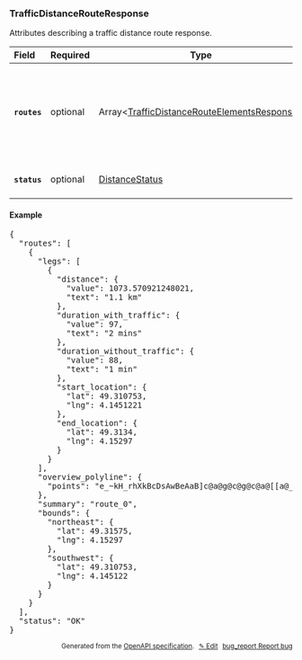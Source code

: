 <!--- This is a generated file, do not edit! -->
<!--- [START woosmap_http_schema_woosmap-platform-api-reference_trafficdistancerouteresponse] -->
<h3 class="schema-object" id="Woosmap Platform API Reference_TrafficDistanceRouteResponse">TrafficDistanceRouteResponse</h3>

Attributes describing a traffic distance route response.

| Field                                                                                                             | Required | Type                                                                                                                                                               | Description                                                                                                                                                                                                                                                                                               |
| :---------------------------------------------------------------------------------------------------------------- | -------- | ------------------------------------------------------------------------------------------------------------------------------------------------------------------ | --------------------------------------------------------------------------------------------------------------------------------------------------------------------------------------------------------------------------------------------------------------------------------------------------------- |
| <h4 id="TrafficDistanceRouteResponse-routes" class="add-link schema-object-property-key"><code>routes</code></h4> | optional | Array&lt;[TrafficDistanceRouteElementsResponse](<#Woosmap Platform API Reference_TrafficDistanceRouteElementsResponse> "TrafficDistanceRouteElementsResponse")&gt; | <div class="ref-property-description"><p>Contains an array of routes from origin to destination (only one if alternatives is not specified)</p><p>See <a href="#Woosmap Platform API Reference_TrafficDistanceRouteElementsResponse">TrafficDistanceRouteElementsResponse</a> for more information.</div> |
| <h4 id="TrafficDistanceRouteResponse-status" class="add-link schema-object-property-key"><code>status</code></h4> | optional | [DistanceStatus](<#Woosmap Platform API Reference_DistanceStatus> "DistanceStatus")                                                                                | See [DistanceStatus](<#Woosmap Platform API Reference_DistanceStatus> "DistanceStatus") for more information.                                                                                                                                                                                             |

<h4 class="schema-object-example" id="Woosmap Platform API Reference_TrafficDistanceRouteResponse-example">Example</h4>

<pre class="notranslate lang-json prettyprint">{
  "routes": [
    {
      "legs": [
        {
          "distance": {
            "value": 1073.570921248021,
            "text": "1.1 km"
          },
          "duration_with_traffic": {
            "value": 97,
            "text": "2 mins"
          },
          "duration_without_traffic": {
            "value": 88,
            "text": "1 min"
          },
          "start_location": {
            "lat": 49.310753,
            "lng": 4.1451221
          },
          "end_location": {
            "lat": 49.3134,
            "lng": 4.15297
          }
        }
      ],
      "overview_polyline": {
        "points": "e_~kH_rhXkBcDsAwBeAaB]c@a@g@c@g@c@a@[[a@_@YS[Ui@Y]O]K_@Gc@Gi@AcBCg@?_@ESCOMMMMUKYI]Ow@FIFMBI@G@O?IAMCMCKjCsDNShBaCDFDDDBF@F?FABADABEBCBKBM@M?KAKCKCG|@kAfA}A"
      },
      "summary": "route_0",
      "bounds": {
        "northeast": {
          "lat": 49.31575,
          "lng": 4.15297
        },
        "southwest": {
          "lat": 49.310753,
          "lng": 4.145122
        }
      }
    }
  ],
  "status": "OK"
}</pre>

<p style="text-align: right; font-size: smaller;">Generated from the <a data-label="openapi-github" href="https://github.com/woosmap/openapi-specification" title="Woosmap OpenAPI Specification" class="external">OpenAPI specification</a>.
<a data-label="openapi-github-woosmap-http-schema-woosmap-platform-api-reference-trafficdistancerouteresponse" data-action="edit" style="margin-left: 5px;" href="https://github.com/woosmap/openapi-specification/blob/main/specification/schemas/Woosmap Platform API Reference_TrafficDistanceRouteResponse.yml" title="Edit on GitHub">✎ Edit</a>
<a data-label="openapi-github-woosmap-http-schema-woosmap-platform-api-reference-trafficdistancerouteresponse" data-action="bug" style="margin-left: 5px;" href="https://github.com/woosmap/openapi-specification/issues/new?assignees=&labels=type%3A+bug%2C+triage+me&template=bug_report.md&title=[schemas] Bug - Woosmap Platform API Reference_TrafficDistanceRouteResponse" title="File bug for schemas on GitHub"><span class="material-icons">bug_report</span> Report bug</a>
</p>

<!--- [END woosmap_http_schema_woosmap-platform-api-reference_trafficdistancerouteresponse] -->

